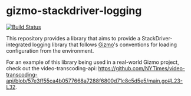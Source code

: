 # gizmo-stackdriver-logging

[![Build Status](https://github.com/fsouza/gizmo-stackdriver-logging/workflows/Build/badge.svg)](https://github.com/fsouza/gizmo-stackdriver-logging/actions?query=branch:main+workflow:Build)

This repository provides a library that aims to provide a
StackDriver-integrated logging library that follows
[Gizmo](https://github.com/NYTimes/gizmo)'s conventions for loading
configuration from the environment.

For an example of this library being used in a real-world Gizmo project, check
out the video-transcoding-api:
https://github.com/NYTimes/video-transcoding-api/blob/57e3ff55ca4b0577668a7288f6800d71c8c5d5e5/main.go#L23-L32.
